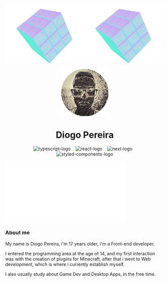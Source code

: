 <div>
  <div align="center" style="display: flex">
    <img align="left" width="250px" src="/icons/rotatingcube.webp" alt="rotating-cube-1"/>
    <img align="right" width="250px" src="/icons/rotatingcube.webp" alt="rotating-cube-2"/>
  </div>
</div>

<br/>
<div align="center">
  <img width="150px" src="/icons/perfilphoto-rounded.png"/>
  <h1>Diogo Pereira</h1>
  <div>
    <img width="40x" title="Typescript" src="https://cdn.simpleicons.org/typescript/74c2e8" alt="typescript-logo"/>
    &nbsp;&nbsp;
    <img width="45px" title="React.js" src="https://cdn.simpleicons.org/react/74c2e8" alt="react-logo"/>
    &nbsp;&nbsp;
    <img width="45px" title="Next.js" src="https://cdn.simpleicons.org/next.js/74c2e8" alt="next-logo"/>
    &nbsp;&nbsp;
    <img width="45px" title="Styled-Components" src="https://cdn.simpleicons.org/styledcomponents/74c2e8" alt="styled-components-logo"/>
  </div>
  <br />
</div>

<div>
  <div align="center" style="display: flex">
    <img align="left" width="190px" src="/icons/invisible.png" alt="invisible"/>
    <img align="right" width="190px" src="/icons/invisible.png" alt="invisible"/>
  </div>
  <h3>About me</h3>
  <p>My name is Diogo Pereira, i'm 17 years older, i'm a Front-end developer.</p>
  <p>I entered the programming area at the age of 14, and my first interaction was with the creation of plugins for Minecraft, after that i went to Web development, which is where i currently establish myself.</p>
  <p>I also usually study about Game Dev and Desktop Apps, in the free time.</p>
</div>
